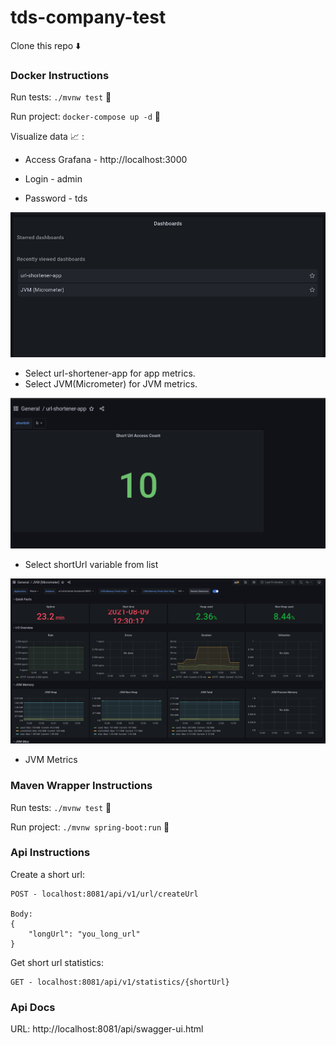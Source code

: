 # tds-company-test

Clone this repo :arrow_down:

### Docker Instructions

Run tests: `./mvnw test` :test_tube:

Run project: `docker-compose up -d` :rocket:

Visualize data :chart_with_upwards_trend: :

  - Access Grafana - http://localhost:3000
  
  - Login - admin
  
  - Password - tds
  
  ![alt text](public/grafana1.png?raw=true "Grafana1")
  
  - Select url-shortener-app for app metrics.
  - Select JVM(Micrometer) for JVM metrics.

  ![alt text](public/grafana2.png?raw=true "Grafana1")
  
  - Select shortUrl variable from list
  
  ![alt text](public/grafana3.png?raw=true "Grafana1")
  
  - JVM Metrics


### Maven Wrapper Instructions

Run tests: `./mvnw test` :test_tube:

Run project: `./mvnw spring-boot:run` :rocket:

### Api Instructions

Create a short url:

```
POST - localhost:8081/api/v1/url/createUrl 

Body:
{
    "longUrl": "you_long_url"
}
```

Get short url statistics:

```
GET - localhost:8081/api/v1/statistics/{shortUrl}
```

### Api Docs

URL: http://localhost:8081/api/swagger-ui.html
